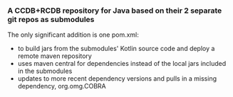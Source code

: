 ### A CCDB+RCDB repository for Java based on their 2 separate git repos as submodules

The only significant addition is one pom.xml:
* to build jars from the submodules' Kotlin source code and deploy a remote maven repository
* uses maven central for dependencies instead of the local jars included in the submodules
* updates to more recent dependency versions and pulls in a missing dependency, org.omg.COBRA
